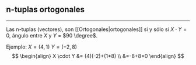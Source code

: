 ## n-tuplas ortogonales
***
Las n-tuplas (vectores), son [[Ortogonales|ortogonales]] si y sólo si $X \cdot Y=0$, ángulo entre $X$ y $Y$ = $90 \degree$.

Ejemplo:
	$X =(4,1)$
	 $Y = (-2,8)$
$$
\begin{align}
X \cdot Y &= (4)(-2)+(1*8) \\
&=-8+8=0
\end{align}
$$ 